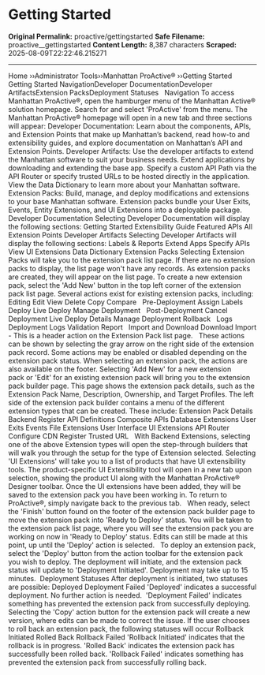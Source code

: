 # Getting Started

**Original Permalink:** proactive/gettingstarted
**Safe Filename:** proactive__gettingstarted
**Content Length:** 8,387 characters
**Scraped:** 2025-08-09T22:22:46.215271

---

Home &rsaquo;&rsaquo;Administrator Tools&rsaquo;&rsaquo;Manhattan ProActive® ››Getting Started Getting Started NavigationDeveloper DocumentationDeveloper ArtifactsExtension PacksDeployment Statuses &nbsp; Navigation To access Manhattan ProActive®, open the hamburger menu of the Manhattan Active® solution&nbsp;homepage. Search for and select 'ProActive' from the menu. The Manhattan ProActive® homepage will open in a new tab&nbsp;and three sections will appear: Developer Documentation:&nbsp;Learn about the components, APIs, and Extension Points that make up Manhattan’s backend, read how-to and extensibility guides, and explore documentation on Manhattan’s API and Extension Points. Developer Artifacts:&nbsp;Use the developer artifacts to extend the Manhattan software to suit your business needs. Extend applications by downloading and extending the base app. Specify a custom API Path via the API Router or specify trusted URLs to be hosted directly in the application. View the Data Dictionary to learn more about your Manhattan software. Extension Packs:&nbsp;Build, manage, and deploy modifications and extensions to your base Manhattan software. Extension packs bundle your User Exits, Events, Entity Extensions, and UI Extensions into a deployable package. &nbsp; Developer Documentation Selecting&nbsp;Developer Documentation&nbsp;will display the following&nbsp;sections: Getting Started Extensibility Guide Featured APIs All Extension Points Developer Artifacts Selecting&nbsp;Developer Artifacts&nbsp;will display the following&nbsp;sections: Labels & Reports Extend Apps Specify APIs View UI Extensions Data Dictionary Extension Packs Selecting&nbsp;Extension Packs&nbsp;will take you to the extension pack list page. If there are no extension packs to display, the list page won't have any records. As extension packs are created, they will appear&nbsp;on the list page.&nbsp;To create a new extension pack, select the 'Add New' button in the top left corner of the extension pack list page. Several actions exist for existing extension packs, including: Editing Edit View Delete Copy Compare &nbsp; Pre-Deployment Assign Labels Deploy Live Deploy Manage Deployment &nbsp; Post-Deployment Cancel Deployment Live Deploy Details Manage Deployment Rollback &nbsp; Logs Deployment Logs Validation Report &nbsp; Import and Download Download Import - This is a header action on the Extension Pack list page. &nbsp; These actions can be shown by selecting the gray arrow on the right side of the extension pack record. Some actions may be enabled or disabled depending on the extension pack status.&nbsp;When selecting an extension pack, the actions are also available on the footer.&nbsp;Selecting 'Add New' for a new extension pack&nbsp;or 'Edit' for an existing extension pack will bring you&nbsp;to the extension pack builder&nbsp;page. This page shows the extension pack details, such as the Extension Pack Name, Description, Ownership, and Target Profiles. The left side of the extension pack builder&nbsp;contains a menu of the different extension types that can be created. These include: Extension Pack Details Backend Register API Definitions Composite APIs Database Extensions User Exits Events File Extensions User Interface UI Extensions API Router Configure CDN Register Trusted URL &nbsp; With Backend Extensions, selecting one of the above Extension types will open the step-through builders that will walk you through the&nbsp;setup for the type of Extension selected.&nbsp;Selecting 'UI Extensions'&nbsp;will take you to a list of products that have UI extensibility tools. The product-specific UI Extensibility tool will open in a new tab upon selection, showing the product UI along with the&nbsp;Manhattan ProActive® Designer&nbsp;toolbar. Once the UI&nbsp;extensions have been added, they will be saved to the extension pack you have been working in. To return&nbsp;to ProActive®, simply navigate back to the previous tab. &nbsp; When ready, select the&nbsp;'Finish'&nbsp;button found on the footer of the extension pack builder&nbsp;page to move the extension pack into&nbsp;'Ready to Deploy'&nbsp;status. You will be taken to the extension pack list page, where you will see the extension pack you are working on now in&nbsp;'Ready to Deploy' status. Edits can still be made at this point, up until the 'Deploy' action is selected. &nbsp; To deploy&nbsp;an&nbsp;extension pack, select the 'Deploy' button from the action toolbar for the extension pack you wish to deploy. The deployment will initiate, and the extension pack status will update to 'Deployment Initiated'. Deployment may take up to 15 minutes.&nbsp; Deployment Statuses After deployment is initiated, two statuses are possible: Deployed Deployment Failed 'Deployed' indicates a successful deployment. No further action is needed.&nbsp; 'Deployment Failed' indicates something has prevented the extension pack from successfully deploying. Selecting the 'Copy' action button for the extension pack will create a new version, where edits can be made to correct the issue. If the user chooses to roll back an extension pack, the following statuses will occur Rollback Initiated Rolled Back Rollback Failed 'Rollback Initiated' indicates that the rollback is in progress. 'Rolled Back'&nbsp;indicates the extension pack has successfully been rolled back. 'Rollback Failed' indicates something has prevented the extension pack from successfully rolling back.&nbsp;